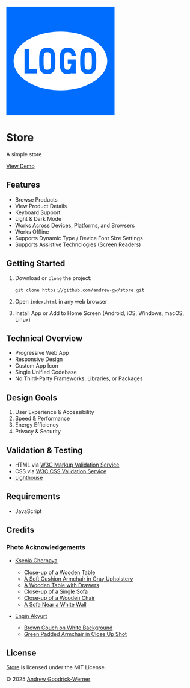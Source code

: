 ![Store](icon-144.svg)

# Store

A simple store

[View Demo](https://andrew-gw.ca/store)


## Features

- Browse Products
- View Product Details
- Keyboard Support
- Light & Dark Mode
- Works Across Devices, Platforms, and Browsers
- Works Offline
- Supports Dynamic Type / Device Font Size Settings
- Supports Assistive Technologies (Screen Readers)


## Getting Started

1. Download or `clone` the project:

   `git clone https://github.com/andrew-gw/store.git`

2. Open `index.html` in any web browser

3. Install App or Add to Home Screen (Android, iOS, Windows, macOS, Linux)


## Technical Overview

- Progressive Web App
- Responsive Design
- Custom App Icon
- Single Unified Codebase
- No Third-Party Frameworks, Libraries, or Packages


## Design Goals

1. User Experience & Accessibility
2. Speed & Performance
3. Energy Efficiency
4. Privacy & Security


## Validation & Testing

- HTML via [W3C Markup Validation Service](https://validator.w3.org)
- CSS via [W3C CSS Validation Service](http://jigsaw.w3.org/css-validator/)
- [Lighthouse](https://github.com/GoogleChrome/lighthouse)


## Requirements

- JavaScript


## Credits

### Photo Acknowledgements

- [Ksenia Chernaya](https://www.pexels.com/@kseniachernaya)
   - [Close-up of a Wooden Table](https://www.pexels.com/photo/close-up-of-a-wooden-table-11112739)
   - [A Soft Cushion Armchair in Gray Upholstery](https://www.pexels.com/photo/a-soft-cushion-armchair-in-gray-upholstery-11112735)
   - [A Wooden Table with Drawers](https://www.pexels.com/photo/a-wooden-table-with-drawers-11112745)
   - [Close-up of a Single Sofa](https://www.pexels.com/photo/close-up-of-a-single-sofa-11112727)
   - [Close-up of a Wooden Chair](https://www.pexels.com/photo/close-up-of-a-wooden-chair-11112732)
   - [A Sofa Near a White Wall](https://www.pexels.com/photo/a-sofa-near-a-white-wall-11112731) 

- [Engin Akyurt](https://www.pexels.com/@enginakyurt)
   - [Brown Couch on White Background](https://www.pexels.com/photo/brown-couch-on-white-background-4172381)
   - [Green Padded Armchair in Close Up Shot](https://www.pexels.com/photo/green-padded-armchair-in-close-up-shot-4172379)


## License

[Store](https://github.com/andrew-gw/store) is licensed under the MIT License.

&copy; 2025 [Andrew Goodrick-Werner](https://github.com/andrew-gw/)
